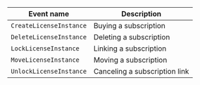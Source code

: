 | Event name | Description |
--- | ---
| `CreateLicenseInstance` | Buying a subscription |
| `DeleteLicenseInstance` | Deleting a subscription |
| `LockLicenseInstance` | Linking a subscription |
| `MoveLicenseInstance` | Moving a subscription |
| `UnlockLicenseInstance` | Canceling a subscription link |
